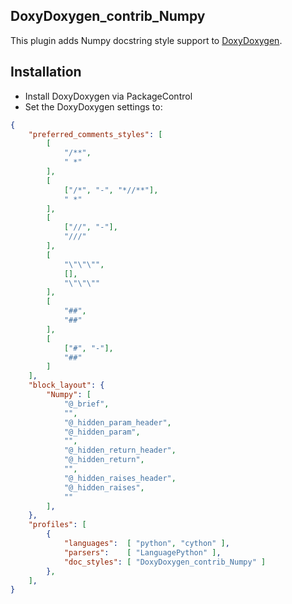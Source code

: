 
## DoxyDoxygen_contrib_Numpy

This plugin adds Numpy docstring style support to [DoxyDoxygen](https://github.com/20Tauri/DoxyDoxygen).

## Installation
- Install DoxyDoxygen via PackageControl
- Set the DoxyDoxygen settings to:

```json
{
    "preferred_comments_styles": [
        [
            "/**",
            " *"
        ],
        [
            ["/*", "-", "*//**"],
            " *"
        ],
        [
            ["//", "-"],
            "///"
        ],
        [
            "\"\"\"",
            [],
            "\"\"\""
        ],
        [
            "##",
            "##"
        ],
        [
            ["#", "-"],
            "##"
        ]
    ],
    "block_layout": {
        "Numpy": [
            "@_brief",
            "",
            "@_hidden_param_header",
            "@_hidden_param",
            "",
            "@_hidden_return_header",
            "@_hidden_return",
            "",
            "@_hidden_raises_header",
            "@_hidden_raises",
            ""
        ],
    },
    "profiles": [
        {
            "languages":  [ "python", "cython" ],
            "parsers":    [ "LanguagePython" ],
            "doc_styles": [ "DoxyDoxygen_contrib_Numpy" ]
        },
    ],
}
```